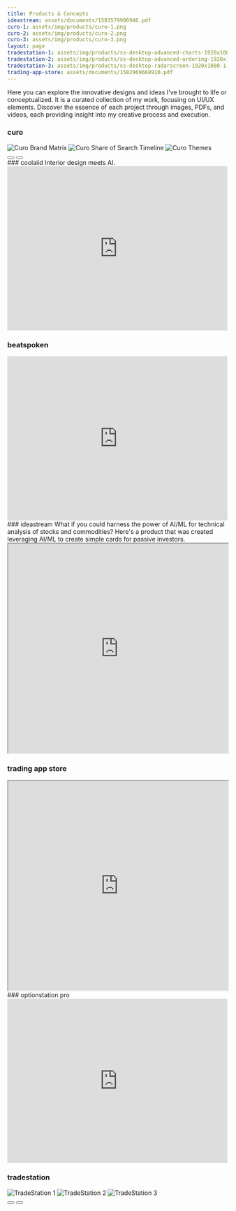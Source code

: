 ```yaml
---
title: Products & Concepts
ideastream: assets/documents/1583579906946.pdf
curo-1: assets/img/products/curo-1.png
curo-2: assets/img/products/curo-2.png
curo-3: assets/img/products/curo-3.png
layout: page
tradestation-1: assets/img/products/ss-desktop-advanced-charts-1920x1080-1.jpg
tradestation-2: assets/img/products/ss-desktop-advanced-ordering-1920x1080-1-2.jpg
tradestation-3: assets/img/products/ss-desktop-radarscreen-1920x1080-1-2.jpg
trading-app-store: assets/documents/1582969668910.pdf
---
```


Here you can explore the innovative designs and ideas I've brought to life or conceptualized. It is a curated collection of my work, focusing on UI/UX elements. Discover the essence of each project through images, PDFs, and videos, each providing insight into my creative process and execution.
### curo
<div class="carousel-container">
  <div class="carousel-slide">
    <img src="/{{page.curo-1}}" alt="Curo Brand Matrix" class="click-img">
    <img src="/{{page.curo-2}}" alt="Curo Share of Search Timeline" class="click-img">
    <img src="/{{page.curo-3}}" alt="Curo Themes" class="click-img">
  </div>
  <button class="prev"><i class="bi bi-chevron-left"></i></button>
  <button class="next"><i class="bi bi-chevron-right"></i></button>
</div>
### coolaiid
Interior design meets AI.

<iframe width="100%" height="376" src="https://www.youtube.com/embed/9rtYTprM9VE?si=tsq4Z6N_F1XC7JRy" title="YouTube video player" frameborder="0" allow="accelerometer; autoplay; clipboard-write; encrypted-media; gyroscope; picture-in-picture; web-share" referrerpolicy="strict-origin-when-cross-origin" allowfullscreen></iframe>

### beatspoken
<iframe width="100%" height="376"  src="https://www.youtube.com/embed/DWyS6dq5QuM?si=z-KKoSwjnlNCvMxi" title="YouTube video player" frameborder="0" allow="accelerometer; autoplay; clipboard-write; encrypted-media; gyroscope; picture-in-picture; web-share" referrerpolicy="strict-origin-when-cross-origin" allowfullscreen></iframe>
### ideastream
What if you could harness the power of AI/ML for technical analysis of stocks and commodities? Here's a product that was created leveraging AI/ML to create simple cards for passive investors.

<iframe src="https://drive.google.com/file/d/1aP_sU0UC5x3ouknV4fw0wWhyRvVIrEos/preview" width="100%" height="480" allow="autoplay"></iframe>

### trading app store
<iframe src="https://drive.google.com/file/d/1DSabM8E79em-MRDc0ylymkVEGD2vVPIz/preview" width="100%" height="480" allow="autoplay"></iframe>
### optionstation pro
<iframe width="100%" height="376" src="https://www.youtube.com/embed/tqvKNOWhcY4?si=yywgnKSWHhb_yiTb" title="YouTube video player" frameborder="0" allow="accelerometer; autoplay; clipboard-write; encrypted-media; gyroscope; picture-in-picture; web-share" referrerpolicy="strict-origin-when-cross-origin" allowfullscreen></iframe>

### tradestation
<div class="carousel-container">
  <div class="carousel-slide">
    <img src="/{{page.tradestation-1}}" alt="TradeStation 1" class="click-img">
    <img src="/{{page.tradestation-2}}" alt="TradeStation 2" class="click-img">
    <img src="/{{page.tradestation-3}}" alt="TradeStation 3" class="click-img">
  </div>
  <button class="prev"><i class="bi bi-chevron-left"></i></button>
  <button class="next"><i class="bi bi-chevron-right"></i></button>
</div>
